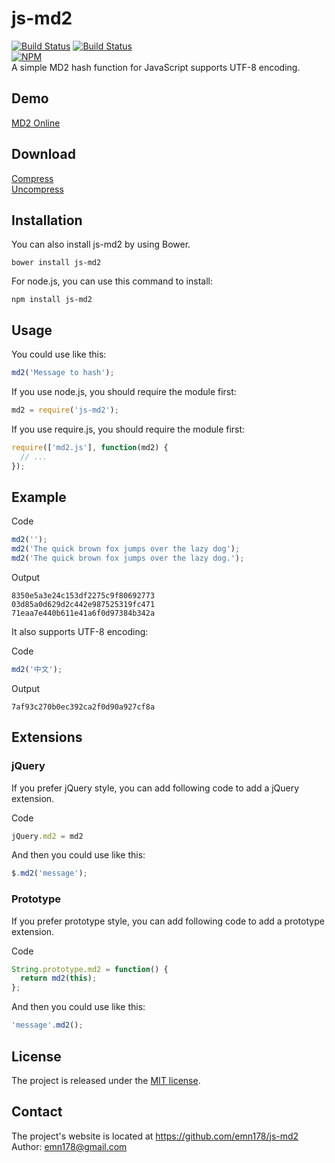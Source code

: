 # js-md2
[![Build Status](https://api.travis-ci.org/emn178/js-md2.png)](https://travis-ci.org/emn178/js-md2)
[![Build Status](https://coveralls.io/repos/emn178/js-md2/badge.png?branch=master)](https://coveralls.io/r/emn178/js-md2?branch=master)  
[![NPM](https://nodei.co/npm/js-md2.png?stars&downloads)](https://nodei.co/npm/js-md2/)  
A simple MD2 hash function for JavaScript supports UTF-8 encoding.

## Demo
[MD2 Online](http://emn178.github.io/online-tools/md2.html)  

## Download
[Compress](https://raw.github.com/emn178/js-md2/master/build/md2.min.js)  
[Uncompress](https://raw.github.com/emn178/js-md2/master/src/md2.js)

## Installation
You can also install js-md2 by using Bower.

    bower install js-md2

For node.js, you can use this command to install:

    npm install js-md2

## Usage
You could use like this:
```JavaScript
md2('Message to hash');
```
If you use node.js, you should require the module first:
```JavaScript
md2 = require('js-md2');
```
If you use require.js, you should require the module first:
```JavaScript
require(['md2.js'], function(md2) {
  // ...
});
```

## Example
Code
```JavaScript
md2('');
md2('The quick brown fox jumps over the lazy dog');
md2('The quick brown fox jumps over the lazy dog.');
```
Output

    8350e5a3e24c153df2275c9f80692773
    03d85a0d629d2c442e987525319fc471
    71eaa7e440b611e41a6f0d97384b342a

It also supports UTF-8 encoding:

Code
```JavaScript
md2('中文');
```
Output

    7af93c270b0ec392ca2f0d90a927cf8a

## Extensions
### jQuery
If you prefer jQuery style, you can add following code to add a jQuery extension.

Code
```JavaScript
jQuery.md2 = md2
```
And then you could use like this:
```JavaScript
$.md2('message');
```
### Prototype
If you prefer prototype style, you can add following code to add a prototype extension.

Code
```JavaScript
String.prototype.md2 = function() {
  return md2(this);
};
```
And then you could use like this:
```JavaScript
'message'.md2();
```
## License
The project is released under the [MIT license](http://www.opensource.org/licenses/MIT).

## Contact
The project's website is located at https://github.com/emn178/js-md2  
Author: emn178@gmail.com

